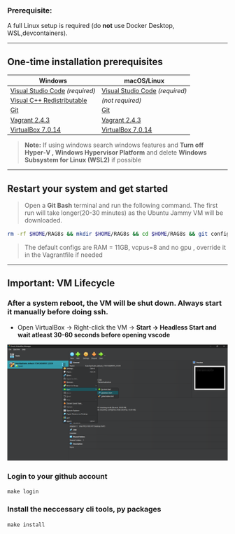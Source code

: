 ### **Prerequisite:**

A full Linux setup is required (do **not** use Docker Desktop, WSL,devcontainers).

---

## **One-time installation prerequisites**

| Windows                                                                                                              | macOS/Linux                                                        |
| -------------------------------------------------------------------------------------------------------------------- | ------------------------------------------------------------------ |
| [Visual Studio Code](https://code.visualstudio.com/) *(required)*                                                    | [Visual Studio Code](https://code.visualstudio.com/) *(required)*  |
| [Visual C++ Redistributable](https://learn.microsoft.com/en-us/cpp/windows/latest-supported-vc-redist?view=msvc-170) | *(not required)*                                                   |
| [Git](https://git-scm.com/downloads)                                                                                 | [Git](https://git-scm.com/downloads)                               |
| [Vagrant 2.4.3](https://developer.hashicorp.com/vagrant/downloads)                                                   | [Vagrant 2.4.3](https://developer.hashicorp.com/vagrant/downloads) |
| [VirtualBox 7.0.14](https://download.virtualbox.org/virtualbox/7.0.14/)                                                              | [VirtualBox 7.0.14](https://download.virtualbox.org/virtualbox/7.0.14/)            |

> **Note:** If using windows search windows features and **Turn off Hyper‑V , Windows Hypervisor Platform** and delete **Windows Subsystem for Linux (WSL2)** if possible 


---

## **Restart your system and get started**

> Open a **Git Bash** terminal and run the following command. The first run will take longer(20-30 minutes) as the Ubuntu Jammy VM will be downloaded. 

```bash
rm -rf $HOME/RAG8s && mkdir $HOME/RAG8s && cd $HOME/RAG8s && git config --global core.autocrlf false && git clone https://github.com/Athithya-Sakthivel/RAG8s.git && cd RAG8s && bash utils/ssh.sh
```
> The default configs are RAM = 11GB, vcpus=8 and no gpu , override it in the Vagrantfile if needed 
---

## **Important: VM Lifecycle**

 ### **After a system reboot**, the VM will be shut down. Always start it manually before doing ssh.

  * Open VirtualBox → Right-click the VM → **Start → Headless Start and wait atleast 30-60 seconds before opening vscode**

  ![Start the VM](.vscode/Start_the_VM.png)



### Login to your github account
```
make login
```

### Install the neccessary cli tools, py packages 
```
make install
```

